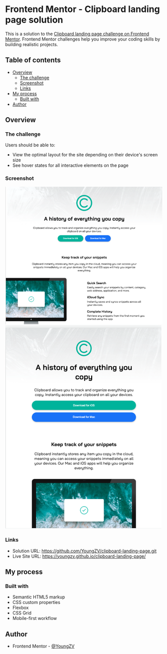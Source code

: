 # Frontend Mentor - Clipboard landing page solution

This is a solution to the [Clipboard landing page challenge on Frontend Mentor](https://www.frontendmentor.io/challenges/clipboard-landing-page-5cc9bccd6c4c91111378ecb9). Frontend Mentor challenges help you improve your coding skills by building realistic projects. 

## Table of contents

- [Overview](#overview)
  - [The challenge](#the-challenge)
  - [Screenshot](#screenshot)
  - [Links](#links)
- [My process](#my-process)
  - [Built with](#built-with)
- [Author](#author)



## Overview

### The challenge

Users should be able to:

- View the optimal layout for the site depending on their device's screen size
- See hover states for all interactive elements on the page

### Screenshot

![Desktop](./screenshots/desktop1.png)
![Mobile](./screenshots/mobile1.png)

### Links

- Solution URL: https://github.com/YoungZV/clipboard-landing-page.git
- Live Site URL: https://youngzv.github.io/clipboard-landing-page/

## My process

### Built with

- Semantic HTML5 markup
- CSS custom properties
- Flexbox
- CSS Grid
- Mobile-first workflow



## Author
- Frontend Mentor - [@YoungZV](https://www.frontendmentor.io/profile/YoungZV)


